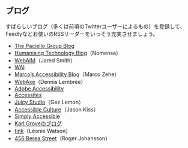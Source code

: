 ## ブログ

すばらしいブログ（多くは前項のTwitterユーザーによるもの）を登録して、Feedlyなどお使いのRSSリーダーをいっそう充実させましょう。

- [The Paciello Group Blog](http://blog.paciellogroup.com/)
- [Humanising Technology Blog](http://www.nomensa.com/blog/)（Nomensa）
- [WebAIM](http://webaim.org/blog/)（Jared Smith）
- [WAI](http://www.w3.org/WAI/)
- [Marco’s Accessibility Blog](http://www.marcozehe.de/)（Marco Zehe）
- [WebAxe](http://www.webaxe.org/)（Dennis Lembrée）
- [Adobe Accessibility](http://blogs.adobe.com/accessibility/)
- [Accessites](http://accessites.org/site/)
- [Juicy Studio](http://juicystudio.com/)（Gez Lemon）
- [Accessible Culture](http://accessibleculture.org/)（Jason Kiss）
- [Simply Accessible](http://simplyaccessible.com/)
- [Karl Groveのブログ](http://www.karlgroves.com)
- [tink](http://tink.co.uk/)（Léonie Watson）
- [456 Berea Street](http://www.456bereastreet.com/)（Roger Johansson）

